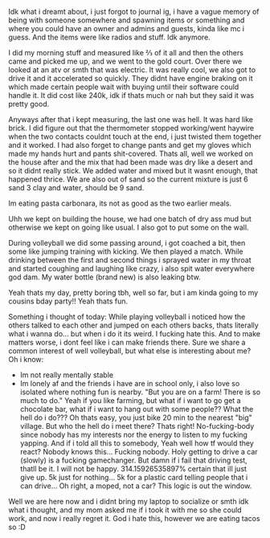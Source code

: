 Idk what i dreamt about, i just forgot to journal ig, i have a vague memory of being with someone somewhere and spawning items or something and where you could have an owner and admins and guests, kinda like mc i guess. And the items were like radios and stuff. Idk anymore.

I did my morning stuff and measured like ⅔ of it all and then the others came and picked me up, and we went to the gold court. Over there we looked at an atv or smth that was electric. It was really cool, we also got to drive it and it accelerated so quickly. They didnt have engine braking on it which made certain people wait with buying until their software could handle it. It did cost like 240k, idk if thats much or nah but they said it was pretty good.

Anyways after that i kept measuring, the last one was hell. It was hard like brick. I did figure out that the thermometer stopped working/went haywire when the two contacts couldnt touch at the end, i just twisted them together and it worked. I had also forget to change pants and get my gloves which made my hands hurt and pants shit-covered.
Thats all, well we worked on the house after and the mix that had been made was dry like a desert and so it didnt really stick. We added water and mixed but it wasnt enough, that happened thrice. We are also out of sand so the current mixture is just 6 sand 3 clay and water, should be 9 sand.

Im eating pasta carbonara, its not as good as the two earlier meals.

Uhh we kept on building the house, we had one batch of dry ass mud but otherwise we kept on going like usual. I also got to put some on the wall.

During volleyball we did some passing around, i got coached a bit, then some like jumping training with kicking. We then played a match.
While drinking between the first and second things i sprayed water in my throat and started coughing and laughing like crazy, i also spit water everywhere god dam. My water bottle (brand new) is also leaking btw.

Yeah thats my day, pretty boring tbh, well so far, but i am kinda going to my cousins bday party!! Yeah thats fun.

Something i thought of today:
While playing volleyball i noticed how the others talked to each other and jumped on each others backs, thats literally what i wanna do... but when i do it its weird. I fucking hate this. And to make matters worse, i dont feel like i can make friends there. Sure we share a common interest of well volleyball, but what else is interesting about me? Oh i know:
- Im not really mentally stable 
- Im lonely af and the friends i have are in school only,
 i also love so isolated where nothing fun is nearby. "But you are on a farm! There is so much to do." Yeah if you like farming, but what if i want to go get a chocolate bar, what if i want to hang out with some people?? What the hell do i do??? Oh thats easy, you just bike 20 min to the nearest "big" village. But who the hell do i meet there? Thats right! No-fucking-body since nobody has my interests nor the energy to listen to my fucking yapping. And if i told all this to somebody, Yeah well how tf would they react? Nobody knows this... Fucking nobody.
 Holy getting to drive a car (slowly) is a fucking gamechanger. But damn if i fail that driving test, thatll be it. I will not be happy. 314.15926535897% certain that ill just give up. 5k just for nothing... 5k for a plastic card telling people that i can drive... Oh right, a moped, not a car? This logic is out the window.

Well we are here now and i didnt bring my laptop to socialize or smth idk what i thought, and my mom asked me if i took it with me so she could work, and now i really regret it. God i hate this, however we are eating tacos so :D